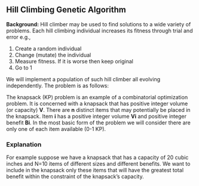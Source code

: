 ## Hill Climbing Genetic Algorithm

**Background:** Hill climber may be used to find solutions to a wide variety of problems. Each 
hill climbing individual  increases its fitness through trial and error e.g., 
 
1. Create a random individual 
2. Change (mutate) the individual  
3. Measure fitness. If it is worse then keep original  
4. Go to 1

We will implement a population of such hill climber all evolving independently. The problem is 
as follows: 

The knapsack (KP) problem is an example 
of a combinatorial optimization problem. It is 
concerned with a knapsack that has positive 
integer volume (or capacity) **V**. There are **n** 
distinct items that may potentially be placed 
in the knapsack. Item **i** has a positive integer 
volume **Vi** and positive integer benefit **Bi**. In 
the most basic form of the problem we will 
consider there are only one of each item 
available (0-1 KP).

### Explanation
For example suppose we have a knapsack that has a capacity of 20 cubic inches and N=10 
items of different sizes and different benefits. We want to include in the knapsack only these 
items that will have the greatest total benefit within the constraint of the knapsack’s capacity. 
